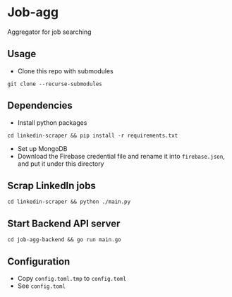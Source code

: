 # Job-agg

Aggregator for job searching

## Usage

-   Clone this repo with submodules

```
git clone --recurse-submodules
```

## Dependencies

-   Install python packages

```
cd linkedin-scraper && pip install -r requirements.txt
```

-   Set up MongoDB
-   Download the Firebase credential file and rename it into `firebase.json`, and put it under this directory

## Scrap LinkedIn jobs

```
cd linkedin-scraper && python ./main.py
```

## Start Backend API server

```
cd job-agg-backend && go run main.go
```

## Configuration

-   Copy `config.toml.tmp` to `config.toml`
-   See `config.toml`
